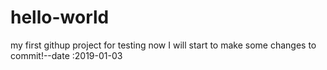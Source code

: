 # hello-world
my first githup project for testing
now I will start to make some changes to commit!--date :2019-01-03
